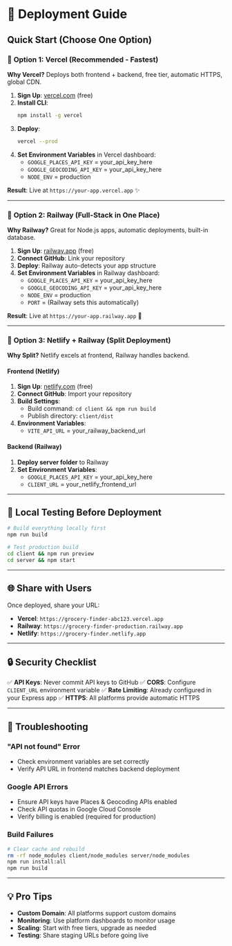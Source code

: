 # 🚀 Deployment Guide

## Quick Start (Choose One Option)

### 🥇 **Option 1: Vercel (Recommended - Fastest)**

**Why Vercel?** Deploys both frontend + backend, free tier, automatic HTTPS, global CDN.

1. **Sign Up**: [vercel.com](https://vercel.com) (free)
2. **Install CLI**:
   ```bash
   npm install -g vercel
   ```
3. **Deploy**:
   ```bash
   vercel --prod
   ```
4. **Set Environment Variables** in Vercel dashboard:
   - `GOOGLE_PLACES_API_KEY` = your_api_key_here
   - `GOOGLE_GEOCODING_API_KEY` = your_api_key_here
   - `NODE_ENV` = production

**Result**: Live at `https://your-app.vercel.app` ✨

---

### 🥈 **Option 2: Railway (Full-Stack in One Place)**

**Why Railway?** Great for Node.js apps, automatic deployments, built-in database.

1. **Sign Up**: [railway.app](https://railway.app) (free)
2. **Connect GitHub**: Link your repository
3. **Deploy**: Railway auto-detects your app structure
4. **Set Environment Variables** in Railway dashboard:
   - `GOOGLE_PLACES_API_KEY` = your_api_key_here
   - `GOOGLE_GEOCODING_API_KEY` = your_api_key_here
   - `NODE_ENV` = production
   - `PORT` = (Railway sets this automatically)

**Result**: Live at `https://your-app.railway.app` 🚂

---

### 🥉 **Option 3: Netlify + Railway (Split Deployment)**

**Why Split?** Netlify excels at frontend, Railway handles backend.

#### **Frontend (Netlify)**
1. **Sign Up**: [netlify.com](https://netlify.com) (free)
2. **Connect GitHub**: Import your repository
3. **Build Settings**:
   - Build command: `cd client && npm run build`
   - Publish directory: `client/dist`
4. **Environment Variables**:
   - `VITE_API_URL` = your_railway_backend_url

#### **Backend (Railway)**
1. **Deploy server folder** to Railway
2. **Set Environment Variables**:
   - `GOOGLE_PLACES_API_KEY` = your_api_key_here
   - `CLIENT_URL` = your_netlify_frontend_url

---

## 🔧 **Local Testing Before Deployment**

```bash
# Build everything locally first
npm run build

# Test production build
cd client && npm run preview
cd server && npm start
```

---

## 🌐 **Share with Users**

Once deployed, share your URL:
- **Vercel**: `https://grocery-finder-abc123.vercel.app`
- **Railway**: `https://grocery-finder-production.railway.app`
- **Netlify**: `https://grocery-finder.netlify.app`

---

## 🔒 **Security Checklist**

✅ **API Keys**: Never commit API keys to GitHub
✅ **CORS**: Configure `CLIENT_URL` environment variable
✅ **Rate Limiting**: Already configured in your Express app
✅ **HTTPS**: All platforms provide automatic HTTPS

---

## 🐛 **Troubleshooting**

### **"API not found" Error**
- Check environment variables are set correctly
- Verify API URL in frontend matches backend deployment

### **Google API Errors**
- Ensure API keys have Places & Geocoding APIs enabled
- Check API quotas in Google Cloud Console
- Verify billing is enabled (required for production)

### **Build Failures**
```bash
# Clear cache and rebuild
rm -rf node_modules client/node_modules server/node_modules
npm run install:all
npm run build
```

---

## 💡 **Pro Tips**

- **Custom Domain**: All platforms support custom domains
- **Monitoring**: Use platform dashboards to monitor usage
- **Scaling**: Start with free tiers, upgrade as needed
- **Testing**: Share staging URLs before going live 